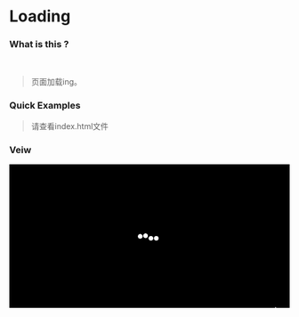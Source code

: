 # Loading

### What is this ?
 
>页面加载ing。

### Quick Examples

>请查看index.html文件

### Veiw

<img src="img/loading.gif" alt="loading"></img>
